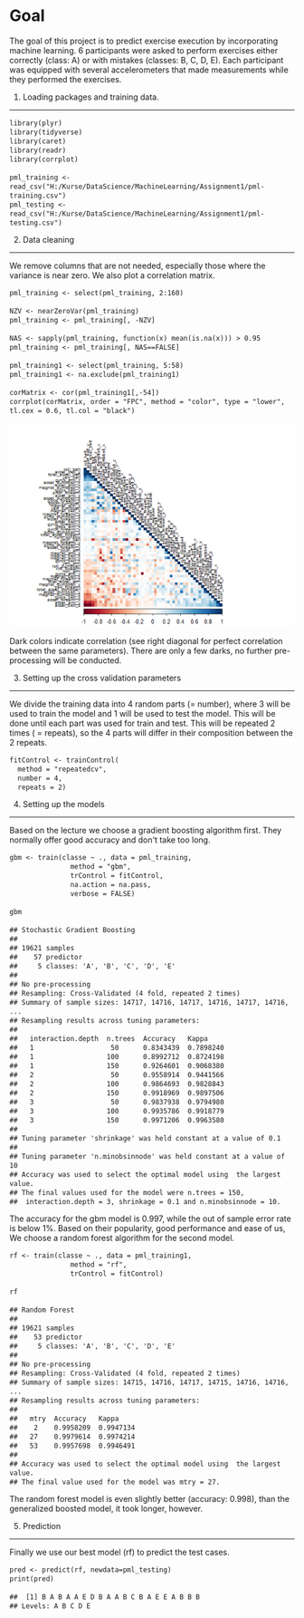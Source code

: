 Goal
====

The goal of this project is to predict exercise execution by
incorporating machine learning. 6 participants were asked to perform
exercises either correctly (class: A) or with mistakes (classes: B, C,
D, E). Each participant was equipped with several accelerometers that
made measurements while they performed the exercises.

1. Loading packages and training data.
--------------------------------------

    library(plyr)
    library(tidyverse)
    library(caret)
    library(readr)
    library(corrplot)

    pml_training <- read_csv("H:/Kurse/DataScience/MachineLearning/Assignment1/pml-training.csv")
    pml_testing <- read_csv("H:/Kurse/DataScience/MachineLearning/Assignment1/pml-testing.csv")

2. Data cleaning
----------------

We remove columns that are not needed, especially those where the
variance is near zero. We also plot a correlation matrix.

    pml_training <- select(pml_training, 2:160)

    NZV <- nearZeroVar(pml_training)
    pml_training <- pml_training[, -NZV]

    NAS <- sapply(pml_training, function(x) mean(is.na(x))) > 0.95
    pml_training <- pml_training[, NAS==FALSE]

    pml_training1 <- select(pml_training, 5:58)
    pml_training1 <- na.exclude(pml_training1)

    corMatrix <- cor(pml_training1[,-54])
    corrplot(corMatrix, order = "FPC", method = "color", type = "lower", tl.cex = 0.6, tl.col = "black")

![](ML_assignment_files/figure-markdown_strict/unnamed-chunk-2-1.png)

Dark colors indicate correlation (see right diagonal for perfect
correlation between the same parameters). There are only a few darks, no
further pre-processing will be conducted.

3. Setting up the cross validation parameters
---------------------------------------------

We divide the training data into 4 random parts (= number), where 3 will
be used to train the model and 1 will be used to test the model. This
will be done until each part was used for train and test. This will be
repeated 2 times ( = repeats), so the 4 parts will differ in their
composition between the 2 repeats.

    fitControl <- trainControl(
      method = "repeatedcv",
      number = 4,
      repeats = 2)

4. Setting up the models
------------------------

Based on the lecture we choose a gradient boosting algorithm first. They
normally offer good accuracy and don't take too long.

    gbm <- train(classe ~ ., data = pml_training, 
                   method = "gbm", 
                   trControl = fitControl,
                   na.action = na.pass,
                   verbose = FALSE)

    gbm

    ## Stochastic Gradient Boosting 
    ## 
    ## 19621 samples
    ##    57 predictor
    ##     5 classes: 'A', 'B', 'C', 'D', 'E' 
    ## 
    ## No pre-processing
    ## Resampling: Cross-Validated (4 fold, repeated 2 times) 
    ## Summary of sample sizes: 14717, 14716, 14717, 14716, 14717, 14716, ... 
    ## Resampling results across tuning parameters:
    ## 
    ##   interaction.depth  n.trees  Accuracy   Kappa    
    ##   1                   50      0.8343439  0.7898240
    ##   1                  100      0.8992712  0.8724198
    ##   1                  150      0.9264601  0.9068380
    ##   2                   50      0.9558914  0.9441566
    ##   2                  100      0.9864693  0.9828843
    ##   2                  150      0.9918969  0.9897506
    ##   3                   50      0.9837938  0.9794980
    ##   3                  100      0.9935786  0.9918779
    ##   3                  150      0.9971206  0.9963580
    ## 
    ## Tuning parameter 'shrinkage' was held constant at a value of 0.1
    ## 
    ## Tuning parameter 'n.minobsinnode' was held constant at a value of 10
    ## Accuracy was used to select the optimal model using  the largest value.
    ## The final values used for the model were n.trees = 150,
    ##  interaction.depth = 3, shrinkage = 0.1 and n.minobsinnode = 10.

The accuracy for the gbm model is 0.997, while the out of sample error
rate is below 1%. Based on their popularity, good performance and ease
of us, We choose a random forest algorithm for the second model.

    rf <- train(classe ~ ., data = pml_training1, 
                   method = "rf", 
                   trControl = fitControl)

    rf

    ## Random Forest 
    ## 
    ## 19621 samples
    ##    53 predictor
    ##     5 classes: 'A', 'B', 'C', 'D', 'E' 
    ## 
    ## No pre-processing
    ## Resampling: Cross-Validated (4 fold, repeated 2 times) 
    ## Summary of sample sizes: 14715, 14716, 14717, 14715, 14716, 14716, ... 
    ## Resampling results across tuning parameters:
    ## 
    ##   mtry  Accuracy   Kappa    
    ##    2    0.9958209  0.9947134
    ##   27    0.9979614  0.9974214
    ##   53    0.9957698  0.9946491
    ## 
    ## Accuracy was used to select the optimal model using  the largest value.
    ## The final value used for the model was mtry = 27.

The random forest model is even slightly better (accuracy: 0.998), than
the generalized boosted model, it took longer, however.

5. Prediction
-------------

Finally we use our best model (rf) to predict the test cases.

    pred <- predict(rf, newdata=pml_testing)
    print(pred)

    ##  [1] B A B A A E D B A A B C B A E E A B B B
    ## Levels: A B C D E
